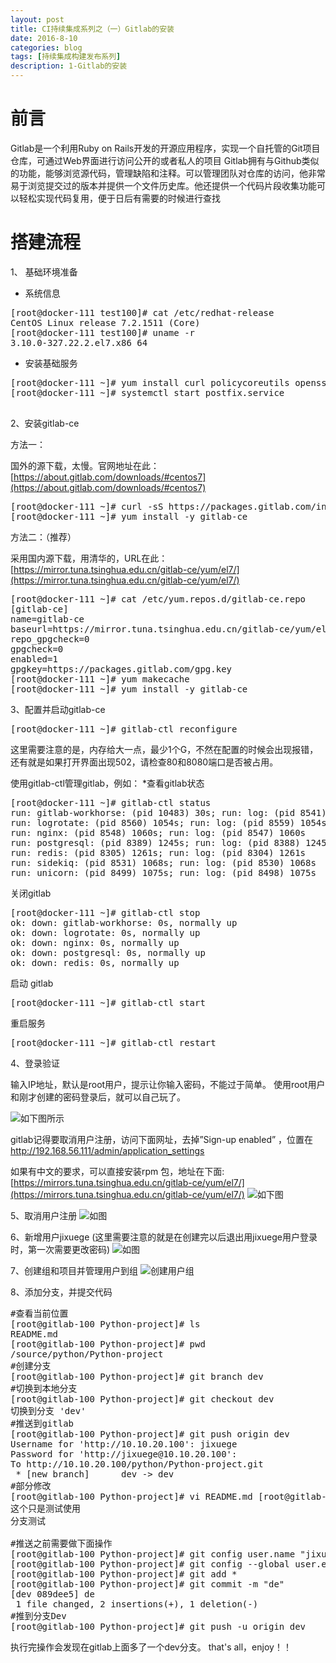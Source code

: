 ```yaml
---
layout: post
title: CI持续集成系列之（一）Gitlab的安装
date: 2016-8-10
categories: blog
tags: [持续集成构建发布系列]
description: 1-Gitlab的安装
---
```


# 前言

Gitlab是一个利用Ruby on Rails开发的开源应用程序，实现一个自托管的Git项目仓库，可通过Web界面进行访问公开的或者私人的项目 
Gitlab拥有与Github类似的功能，能够浏览源代码，管理缺陷和注释。可以管理团队对仓库的访问，他非常易于浏览提交过的版本并提供一个文件历史库。他还提供一个代码片段收集功能可以轻松实现代码复用，便于日后有需要的时候进行查找


# 搭建流程
1、 基础环境准备

- 系统信息
<pre>
[root@docker-111 test100]# cat /etc/redhat-release 
CentOS Linux release 7.2.1511 (Core) 
[root@docker-111 test100]# uname -r
3.10.0-327.22.2.el7.x86_64
</pre>

- 安装基础服务

<pre>
[root@docker-111 ~]# yum install curl policycoreutils openssh-server openssh-clients postfix -y
[root@docker-111 ~]# systemctl start postfix.service

</pre>

2、安装gitlab-ce

方法一：

国外的源下载，太慢。官网地址在此：[https://about.gitlab.com/downloads/#centos7](https://about.gitlab.com/downloads/#centos7)

<pre>
[root@docker-111 ~]# curl -sS https://packages.gitlab.com/install/repositories/gitlab/gitlab-ce/script.rpm.sh | sudo bash
[root@docker-111 ~]# yum install -y gitlab-ce
</pre>


方法二：（推荐）

采用国内源下载，用清华的，URL在此：[https://mirror.tuna.tsinghua.edu.cn/gitlab-ce/yum/el7/](https://mirror.tuna.tsinghua.edu.cn/gitlab-ce/yum/el7/)

<pre>
[root@docker-111 ~]# cat /etc/yum.repos.d/gitlab-ce.repo 
[gitlab-ce]
name=gitlab-ce
baseurl=https://mirror.tuna.tsinghua.edu.cn/gitlab-ce/yum/el7
repo_gpgcheck=0
gpgcheck=0
enabled=1
gpgkey=https://packages.gitlab.com/gpg.key
[root@docker-111 ~]# yum makecache
[root@docker-111 ~]# yum install -y gitlab-ce
</pre>

3、配置并启动gitlab-ce

<pre>
[root@docker-111 ~]# gitlab-ctl reconfigure
</pre>

这里需要注意的是，内存给大一点，最少1个G，不然在配置的时候会出现报错，还有就是如果打开界面出现502，请检查80和8080端口是否被占用。

使用gitlab-ctl管理gitlab，例如：
*查看gitlab状态

<pre>
[root@docker-111 ~]# gitlab-ctl status
run: gitlab-workhorse: (pid 10483) 30s; run: log: (pid 8541) 1066s
run: logrotate: (pid 8560) 1054s; run: log: (pid 8559) 1054s
run: nginx: (pid 8548) 1060s; run: log: (pid 8547) 1060s
run: postgresql: (pid 8389) 1245s; run: log: (pid 8388) 1245s
run: redis: (pid 8305) 1261s; run: log: (pid 8304) 1261s
run: sidekiq: (pid 8531) 1068s; run: log: (pid 8530) 1068s
run: unicorn: (pid 8499) 1075s; run: log: (pid 8498) 1075s
</pre>

关闭gitlab

<pre>
[root@docker-111 ~]# gitlab-ctl stop
ok: down: gitlab-workhorse: 0s, normally up
ok: down: logrotate: 0s, normally up
ok: down: nginx: 0s, normally up
ok: down: postgresql: 0s, normally up
ok: down: redis: 0s, normally up
</pre>

启动 gitlab

<pre>
[root@docker-111 ~]# gitlab-ctl start
</pre>

重启服务
<pre>
[root@docker-111 ~]# gitlab-ctl restart
</pre>

4、登录验证

输入IP地址，默认是root用户，提示让你输入密码，不能过于简单。
使用root用户和刚才创建的密码登录后，就可以自己玩了。

![如下图所示](http://ww1.sinaimg.cn/large/006eWBRhjw1f7omraoxcdj30xt0fbq7q.jpg)


gitlab记得要取消用户注册，访问下面网址，去掉”Sign-up enabled” ，位置在
http://192.168.56.111/admin/application_settings

如果有中文的要求，可以直接安装rpm 包，地址在下面:[https://mirrors.tuna.tsinghua.edu.cn/gitlab-ce/yum/el7/](https://mirrors.tuna.tsinghua.edu.cn/gitlab-ce/yum/el7/)
![如下图](http://ww2.sinaimg.cn/large/006eWBRhjw1f7omrvabtaj30n609l440.jpg)

5、取消用户注册
![如图](http://ww2.sinaimg.cn/large/005Dnba3jw1f7r8wladyog31440nkhdt.gif)

6、新增用户jixuege
(这里需要注意的就是在创建完以后退出用jixuege用户登录时，第一次需要更改密码)
![如图](http://ww4.sinaimg.cn/large/005Dnba3jw1f7r8x570jdg313s0nknpd.gif)

7、创建组和项目并管理用户到组
![创建用户组](http://7xwp9m.com1.z0.glb.clouddn.com/blog-1-创建用户组和项目.gif_jixuege)

8、添加分支，并提交代码
<pre>
#查看当前位置
[root@gitlab-100 Python-project]# ls
README.md
[root@gitlab-100 Python-project]# pwd
/source/python/Python-project
#创建分支
[root@gitlab-100 Python-project]# git branch dev
#切换到本地分支
[root@gitlab-100 Python-project]# git checkout dev
切换到分支 'dev'
#推送到gitlab
[root@gitlab-100 Python-project]# git push origin dev
Username for 'http://10.10.20.100': jixuege
Password for 'http://jixuege@10.10.20.100': 
To http://10.10.20.100/python/Python-project.git
 * [new branch]      dev -> dev
#部分修改
[root@gitlab-100 Python-project]# vi README.md [root@gitlab-100 Python-project]# cat README.md 
这个只是测试使用
分支测试

#推送之前需要做下面操作
[root@gitlab-100 Python-project]# git config user.name "jixuege"
[root@gitlab-100 Python-project]# git config --global user.email "397731124@qq.com"
[root@gitlab-100 Python-project]# git add *
[root@gitlab-100 Python-project]# git commit -m "de"
[dev 089dee5] de
 1 file changed, 2 insertions(+), 1 deletion(-)
#推到分支Dev
[root@gitlab-100 Python-project]# git push -u origin dev
</pre>
执行完操作会发现在gitlab上面多了一个dev分支。
that's all，enjoy！！